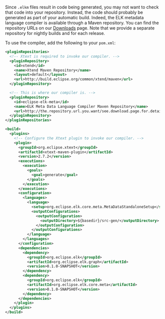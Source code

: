 Since `.elkm` files result in code being generated, you may not want to check that code into your repository. Instead, the code should probably be generated as part of your automatic build. Indeed, the ELK metadata language compiler is available through a Maven repository. You can find the repository URLs on our [Downloads](https://www.eclipse.org/elk/downloads.php) page. Note that we provide a separate repository for nightly builds and for each release.

To use the compiler, add the following to your `pom.xml`:

```xml
<pluginRepositories>
  <!-- Xtext is required to invoke our compiler. -->
  <pluginRepository>
    <id>xtend</id>
    <name>Xtend Maven Repository</name>
    <layout>default</layout>
    <url>http://build.eclipse.org/common/xtend/maven</url>
  </pluginRepository>

  <!-- This is where our compiler is. -->
  <pluginRepository>
    <id>eclipse-elk-meta</id>
    <name>ELK Meta Data Language Compiler Maven Repository</name>
    <url>http://the.repository.url.you.want/see.download.page.for.details</url>
  </pluginRepository>
</pluginRepositories>

<build>
  <plugins>
    <!-- Configure the Xtext plugin to invoke our compiler. -->
    <plugin>
      <groupId>org.eclipse.xtext</groupId>
      <artifactId>xtext-maven-plugin</artifactId>
      <version>2.7.2</version>
      <executions>
        <execution>
          <goals>
            <goal>generate</goal>
          </goals>
        </execution>
      </executions>
      <configuration>
        <languages>
          <language>
            <setup>org.eclipse.elk.core.meta.MetaDataStandaloneSetup</setup>
            <outputConfigurations>
              <outputConfiguration>
                <outputDirectory>${basedir}/src-gen/</outputDirectory>
              </outputConfiguration>
            </outputConfigurations>
          </language>
        </languages>
      </configuration>
      <dependencies>
        <dependency>
          <groupId>org.eclipse.elk</groupId>
          <artifactId>org.eclipse.elk.graph</artifactId>
          <version>0.1.0-SNAPSHOT</version>
        </dependency>
        <dependency>
          <groupId>org.eclipse.elk</groupId>
          <artifactId>org.eclipse.elk.core.meta</artifactId>
          <version>0.1.0-SNAPSHOT</version>
        </dependency>
      </dependencies>
    </plugin>
  </plugins>
</build>
```